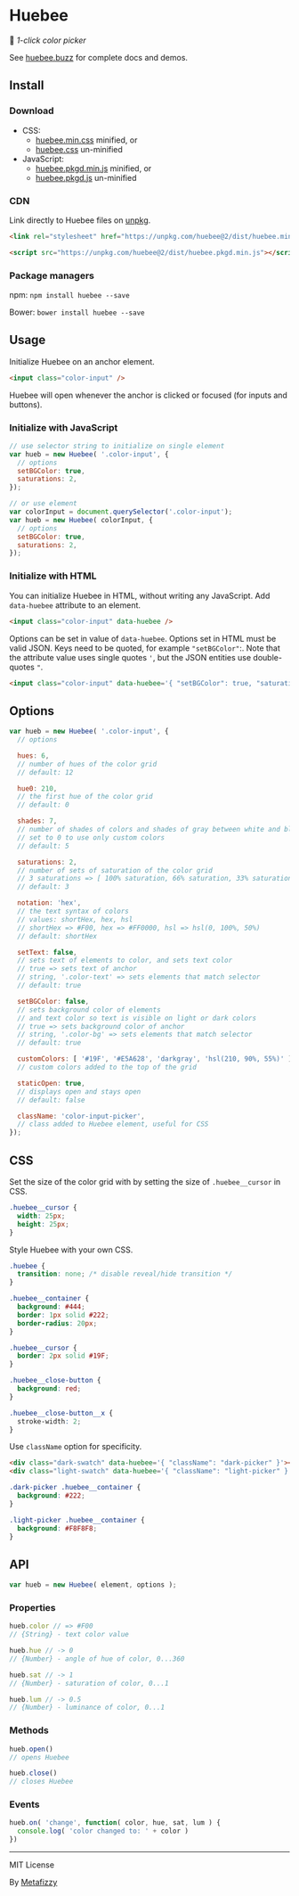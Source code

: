 # Huebee

🐝 _1-click color picker_

See [huebee.buzz](https://huebee.buzz) for complete docs and demos.

## Install

### Download

+ CSS:
  - [huebee.min.css](https://unpkg.com/huebee@2/dist/huebee.min.css) minified, or
  - [huebee.css](https://unpkg.com/huebee@2/dist/huebee.css) un-minified
+ JavaScript:
  - [huebee.pkgd.min.js](https://unpkg.com/huebee@2/dist/huebee.pkgd.min.js) minified, or
  - [huebee.pkgd.js](https://unpkg.com/huebee@2/dist/huebee.pkgd.js) un-minified

### CDN

Link directly to Huebee files on [unpkg](https://unpkg.com).

``` html
<link rel="stylesheet" href="https://unpkg.com/huebee@2/dist/huebee.min.css">
```

``` html
<script src="https://unpkg.com/huebee@2/dist/huebee.pkgd.min.js"></script>
```

### Package managers

npm: `npm install huebee --save`

Bower: `bower install huebee --save`

## Usage

Initialize Huebee on an anchor element.

``` html
<input class="color-input" />
```

Huebee will open whenever the anchor is clicked or focused (for inputs and buttons).

### Initialize with JavaScript

``` js
// use selector string to initialize on single element
var hueb = new Huebee( '.color-input', {
  // options
  setBGColor: true,
  saturations: 2,
});

// or use element
var colorInput = document.querySelector('.color-input');
var hueb = new Huebee( colorInput, {
  // options
  setBGColor: true,
  saturations: 2,
});
```

### Initialize with HTML

You can initialize Huebee in HTML, without writing any JavaScript. Add `data-huebee` attribute to an element.

``` html
<input class="color-input" data-huebee />
```

Options can be set in value of `data-huebee`. Options set in HTML must be valid JSON. Keys need to be quoted, for example `"setBGColor"`:. Note that the attribute value uses single quotes `'`, but the JSON entities use double-quotes `"`.

``` html
<input class="color-input" data-huebee='{ "setBGColor": true, "saturations": 2 }' />
```

## Options

``` js
var hueb = new Huebee( '.color-input', {
  // options

  hues: 6,
  // number of hues of the color grid
  // default: 12

  hue0: 210,
  // the first hue of the color grid
  // default: 0

  shades: 7,
  // number of shades of colors and shades of gray between white and black
  // set to 0 to use only custom colors
  // default: 5

  saturations: 2,
  // number of sets of saturation of the color grid
  // 3 saturations => [ 100% saturation, 66% saturation, 33% saturation ]
  // default: 3

  notation: 'hex',
  // the text syntax of colors
  // values: shortHex, hex, hsl
  // shortHex => #F00, hex => #FF0000, hsl => hsl(0, 100%, 50%)
  // default: shortHex

  setText: false,
  // sets text of elements to color, and sets text color
  // true => sets text of anchor
  // string, '.color-text' => sets elements that match selector
  // default: true

  setBGColor: false,
  // sets background color of elements
  // and text color so text is visible on light or dark colors
  // true => sets background color of anchor
  // string, '.color-bg' => sets elements that match selector
  // default: true

  customColors: [ '#19F', '#E5A628', 'darkgray', 'hsl(210, 90%, 55%)' ]
  // custom colors added to the top of the grid

  staticOpen: true,
  // displays open and stays open
  // default: false

  className: 'color-input-picker',
  // class added to Huebee element, useful for CSS
});
```

## CSS

Set the size of the color grid with by setting the size of `.huebee__cursor` in CSS.

``` css
.huebee__cursor {
  width: 25px;
  height: 25px;
}
```

Style Huebee with your own CSS.

``` css
.huebee {
  transition: none; /* disable reveal/hide transition */
}

.huebee__container {
  background: #444;
  border: 1px solid #222;
  border-radius: 20px;
}

.huebee__cursor {
  border: 2px solid #19F;
}

.huebee__close-button {
  background: red;
}

.huebee__close-button__x {
  stroke-width: 2;
}
```

Use `className` option for specificity.

``` html
<div class="dark-swatch" data-huebee='{ "className": "dark-picker" }'></div>
<div class="light-swatch" data-huebee='{ "className": "light-picker" }'></div>
```

``` css
.dark-picker .huebee__container {
  background: #222;
}

.light-picker .huebee__container {
  background: #F8F8F8;
}
```

## API

``` js
var hueb = new Huebee( element, options );
```

### Properties

``` js
hueb.color // => #F00
// {String} - text color value

hueb.hue // -> 0
// {Number} - angle of hue of color, 0...360

hueb.sat // -> 1
// {Number} - saturation of color, 0...1

hueb.lum // -> 0.5
// {Number} - luminance of color, 0...1
```

### Methods

``` js
hueb.open()
// opens Huebee

hueb.close()
// closes Huebee
```

### Events

``` js
hueb.on( 'change', function( color, hue, sat, lum ) {
  console.log( 'color changed to: ' + color )
})
```

---

MIT License

By [Metafizzy](https://metafizzy.co)

